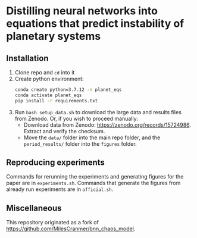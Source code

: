# Distilling neural networks into equations that predict instability of planetary systems

## Installation
1. Clone repo and `cd` into it
2. Create python environment:
    ```bash
    conda create python=3.7.12 -n planet_eqs
    conda activate planet_eqs
    pip install -r requirements.txt
    ```
3. Run `bash setup_data.sh` to download the large data and results files from Zenodo. Or, if you wish to proceed manually:
    - Download data from Zenodo: https://zenodo.org/records/15724986. Extract and verify the checksum.
    - Move the `data/` folder into the main repo folder, and the `period_results/` folder into the `figures` folder.

## Reproducing experiments
Commands for rerunning the experiments and generating figures for the paper are in `experiments.sh`.
Commands that generate the figures from already run experiments are in `official.sh`.

## Miscellaneous
This repository originated as a fork of https://github.com/MilesCranmer/bnn_chaos_model.
